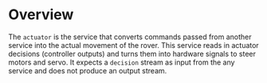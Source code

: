 # Overview

The `actuator` is the service that converts commands passed from another service into the actual movement of the rover. This service reads in actuator decisions (controller outputs) and turns them into hardware signals to steer motors and servo. It expects a `decision` stream as input from the any service and does not produce an output stream.




